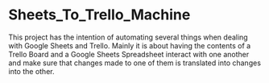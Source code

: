 # Sheets_To_Trello_Machine

This project has the intention of automating several things when dealing with Google Sheets and Trello.
Mainly it is about having the contents of a Trello Board and a Google Sheets Spreadsheet interact with one another and make sure that changes made to one of them is translated into changes into the other.
